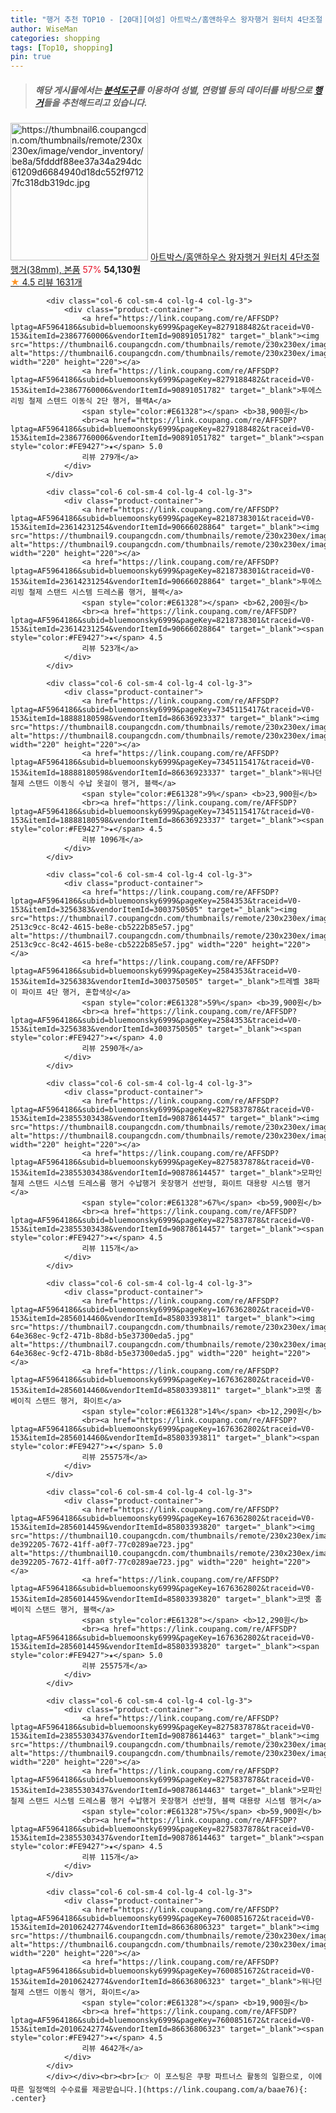 ```yaml
---
title: "행거 추천 TOP10 - [20대][여성] 아트박스/홈앤하우스 왕자행거 원터치 4단조절 행거(38mm), 본품"
author: WiseMan
categories: shopping
tags: [Top10, shopping]
pin: true
---
```


> ##### 해당 게시물에서는 [**분석도구**](https://itemscout.io/)를 이용하여 **성별**, **연령별** 등의 데이터를 바탕으로 [**행거**](https://link.coupang.com/a/baae76)들을 추천해드리고 있습니다.
<div class="container"><div class="row">
            <div class="col-6 col-sm-4 col-lg-4 col-lg-3">
                <div class="product-container">
                    <a href="https://link.coupang.com/re/AFFSDP?lptag=AF5964186&subid=bluemoonsky6999&pageKey=7153982363&traceid=V0-153&itemId=17991420458&vendorItemId=70166218855" target="_blank"><img src="https://thumbnail6.coupangcdn.com/thumbnails/remote/230x230ex/image/vendor_inventory/be8a/5fdddf88ee37a34a294dc61209d6684940d18dc552f97127fc318db319dc.jpg" alt="https://thumbnail6.coupangcdn.com/thumbnails/remote/230x230ex/image/vendor_inventory/be8a/5fdddf88ee37a34a294dc61209d6684940d18dc552f97127fc318db319dc.jpg" width="220" height="220"></a>
                    <a href="https://link.coupang.com/re/AFFSDP?lptag=AF5964186&subid=bluemoonsky6999&pageKey=7153982363&traceid=V0-153&itemId=17991420458&vendorItemId=70166218855" target="_blank">아트박스/홈앤하우스 왕자행거 원터치 4단조절 행거(38mm), 본품</a>
                    <span style="color:#E61328">57%</span> <b>54,130원</b>
                    <br><a href="https://link.coupang.com/re/AFFSDP?lptag=AF5964186&subid=bluemoonsky6999&pageKey=7153982363&traceid=V0-153&itemId=17991420458&vendorItemId=70166218855" target="_blank"><span style="color:#FE9427">★</span> 4.5
                    리뷰 1631개</a>
                </div>
            </div>
            
            <div class="col-6 col-sm-4 col-lg-4 col-lg-3">
                <div class="product-container">
                    <a href="https://link.coupang.com/re/AFFSDP?lptag=AF5964186&subid=bluemoonsky6999&pageKey=8279188482&traceid=V0-153&itemId=23867760006&vendorItemId=90891051782" target="_blank"><img src="https://thumbnail6.coupangcdn.com/thumbnails/remote/230x230ex/image/vendor_inventory/74d5/fcfe22d39ab78640a5d907e113637b9732d68f73000cd3d5b810d6255e54.png" alt="https://thumbnail6.coupangcdn.com/thumbnails/remote/230x230ex/image/vendor_inventory/74d5/fcfe22d39ab78640a5d907e113637b9732d68f73000cd3d5b810d6255e54.png" width="220" height="220"></a>
                    <a href="https://link.coupang.com/re/AFFSDP?lptag=AF5964186&subid=bluemoonsky6999&pageKey=8279188482&traceid=V0-153&itemId=23867760006&vendorItemId=90891051782" target="_blank">투에스리빙 철제 스텐드 이동식 2단 행거, 블랙A</a>
                    <span style="color:#E61328"></span> <b>38,900원</b>
                    <br><a href="https://link.coupang.com/re/AFFSDP?lptag=AF5964186&subid=bluemoonsky6999&pageKey=8279188482&traceid=V0-153&itemId=23867760006&vendorItemId=90891051782" target="_blank"><span style="color:#FE9427">★</span> 5.0
                    리뷰 279개</a>
                </div>
            </div>
            
            <div class="col-6 col-sm-4 col-lg-4 col-lg-3">
                <div class="product-container">
                    <a href="https://link.coupang.com/re/AFFSDP?lptag=AF5964186&subid=bluemoonsky6999&pageKey=8218738301&traceid=V0-153&itemId=23614231254&vendorItemId=90666028864" target="_blank"><img src="https://thumbnail9.coupangcdn.com/thumbnails/remote/230x230ex/image/vendor_inventory/b86c/46295ec47504b5ccb9bfe88e179b1074ec00e563ff6f8fc96500d4bd5d0b.jpg" alt="https://thumbnail9.coupangcdn.com/thumbnails/remote/230x230ex/image/vendor_inventory/b86c/46295ec47504b5ccb9bfe88e179b1074ec00e563ff6f8fc96500d4bd5d0b.jpg" width="220" height="220"></a>
                    <a href="https://link.coupang.com/re/AFFSDP?lptag=AF5964186&subid=bluemoonsky6999&pageKey=8218738301&traceid=V0-153&itemId=23614231254&vendorItemId=90666028864" target="_blank">투에스리빙 철제 스탠드 시스템 드레스룸 행거, 블랙</a>
                    <span style="color:#E61328"></span> <b>62,200원</b>
                    <br><a href="https://link.coupang.com/re/AFFSDP?lptag=AF5964186&subid=bluemoonsky6999&pageKey=8218738301&traceid=V0-153&itemId=23614231254&vendorItemId=90666028864" target="_blank"><span style="color:#FE9427">★</span> 4.5
                    리뷰 523개</a>
                </div>
            </div>
            
            <div class="col-6 col-sm-4 col-lg-4 col-lg-3">
                <div class="product-container">
                    <a href="https://link.coupang.com/re/AFFSDP?lptag=AF5964186&subid=bluemoonsky6999&pageKey=7345115417&traceid=V0-153&itemId=18888180598&vendorItemId=86636923337" target="_blank"><img src="https://thumbnail8.coupangcdn.com/thumbnails/remote/230x230ex/image/vendor_inventory/1ae0/a15f916c8d6b06daa3cdcfcc982ed8da5701dbfd701e31c4ecc5f6b1f8ca.png" alt="https://thumbnail8.coupangcdn.com/thumbnails/remote/230x230ex/image/vendor_inventory/1ae0/a15f916c8d6b06daa3cdcfcc982ed8da5701dbfd701e31c4ecc5f6b1f8ca.png" width="220" height="220"></a>
                    <a href="https://link.coupang.com/re/AFFSDP?lptag=AF5964186&subid=bluemoonsky6999&pageKey=7345115417&traceid=V0-153&itemId=18888180598&vendorItemId=86636923337" target="_blank">워나던 철제 스탠드 이동식 수납 옷걸이 행거, 블랙</a>
                    <span style="color:#E61328">9%</span> <b>23,900원</b>
                    <br><a href="https://link.coupang.com/re/AFFSDP?lptag=AF5964186&subid=bluemoonsky6999&pageKey=7345115417&traceid=V0-153&itemId=18888180598&vendorItemId=86636923337" target="_blank"><span style="color:#FE9427">★</span> 4.5
                    리뷰 1096개</a>
                </div>
            </div>
            
            <div class="col-6 col-sm-4 col-lg-4 col-lg-3">
                <div class="product-container">
                    <a href="https://link.coupang.com/re/AFFSDP?lptag=AF5964186&subid=bluemoonsky6999&pageKey=2584353&traceid=V0-153&itemId=3256383&vendorItemId=3003750505" target="_blank"><img src="https://thumbnail7.coupangcdn.com/thumbnails/remote/230x230ex/image/retail/images/615059091888085-2513c9cc-8c42-4615-be8e-cb5222b85e57.jpg" alt="https://thumbnail7.coupangcdn.com/thumbnails/remote/230x230ex/image/retail/images/615059091888085-2513c9cc-8c42-4615-be8e-cb5222b85e57.jpg" width="220" height="220"></a>
                    <a href="https://link.coupang.com/re/AFFSDP?lptag=AF5964186&subid=bluemoonsky6999&pageKey=2584353&traceid=V0-153&itemId=3256383&vendorItemId=3003750505" target="_blank">트레벨 38파이 파이프 4단 행거, 혼합색상</a>
                    <span style="color:#E61328">59%</span> <b>39,900원</b>
                    <br><a href="https://link.coupang.com/re/AFFSDP?lptag=AF5964186&subid=bluemoonsky6999&pageKey=2584353&traceid=V0-153&itemId=3256383&vendorItemId=3003750505" target="_blank"><span style="color:#FE9427">★</span> 4.0
                    리뷰 2590개</a>
                </div>
            </div>
            
            <div class="col-6 col-sm-4 col-lg-4 col-lg-3">
                <div class="product-container">
                    <a href="https://link.coupang.com/re/AFFSDP?lptag=AF5964186&subid=bluemoonsky6999&pageKey=8275837878&traceid=V0-153&itemId=23855303438&vendorItemId=90878614457" target="_blank"><img src="https://thumbnail8.coupangcdn.com/thumbnails/remote/230x230ex/image/vendor_inventory/3cf1/84359caa36a8bee8a9442fbd5edc21b4f7414026fca8a9fec4e247b6acdb.png" alt="https://thumbnail8.coupangcdn.com/thumbnails/remote/230x230ex/image/vendor_inventory/3cf1/84359caa36a8bee8a9442fbd5edc21b4f7414026fca8a9fec4e247b6acdb.png" width="220" height="220"></a>
                    <a href="https://link.coupang.com/re/AFFSDP?lptag=AF5964186&subid=bluemoonsky6999&pageKey=8275837878&traceid=V0-153&itemId=23855303438&vendorItemId=90878614457" target="_blank">모파인 철제 스탠드 시스템 드레스룸 행거 수납행거 옷장행거 선반형, 화이트 대용량 시스템 행거</a>
                    <span style="color:#E61328">67%</span> <b>59,900원</b>
                    <br><a href="https://link.coupang.com/re/AFFSDP?lptag=AF5964186&subid=bluemoonsky6999&pageKey=8275837878&traceid=V0-153&itemId=23855303438&vendorItemId=90878614457" target="_blank"><span style="color:#FE9427">★</span> 4.5
                    리뷰 115개</a>
                </div>
            </div>
            
            <div class="col-6 col-sm-4 col-lg-4 col-lg-3">
                <div class="product-container">
                    <a href="https://link.coupang.com/re/AFFSDP?lptag=AF5964186&subid=bluemoonsky6999&pageKey=1676362802&traceid=V0-153&itemId=2856014460&vendorItemId=85803393811" target="_blank"><img src="https://thumbnail7.coupangcdn.com/thumbnails/remote/230x230ex/image/retail/images/671461059947498-64e368ec-9cf2-471b-8b8d-b5e37300eda5.jpg" alt="https://thumbnail7.coupangcdn.com/thumbnails/remote/230x230ex/image/retail/images/671461059947498-64e368ec-9cf2-471b-8b8d-b5e37300eda5.jpg" width="220" height="220"></a>
                    <a href="https://link.coupang.com/re/AFFSDP?lptag=AF5964186&subid=bluemoonsky6999&pageKey=1676362802&traceid=V0-153&itemId=2856014460&vendorItemId=85803393811" target="_blank">코멧 홈 베이직 스탠드 행거, 화이트</a>
                    <span style="color:#E61328">14%</span> <b>12,290원</b>
                    <br><a href="https://link.coupang.com/re/AFFSDP?lptag=AF5964186&subid=bluemoonsky6999&pageKey=1676362802&traceid=V0-153&itemId=2856014460&vendorItemId=85803393811" target="_blank"><span style="color:#FE9427">★</span> 5.0
                    리뷰 25575개</a>
                </div>
            </div>
            
            <div class="col-6 col-sm-4 col-lg-4 col-lg-3">
                <div class="product-container">
                    <a href="https://link.coupang.com/re/AFFSDP?lptag=AF5964186&subid=bluemoonsky6999&pageKey=1676362802&traceid=V0-153&itemId=2856014459&vendorItemId=85803393820" target="_blank"><img src="https://thumbnail10.coupangcdn.com/thumbnails/remote/230x230ex/image/retail/images/1059686086549113-de392205-7672-41ff-a0f7-77c0289ae723.jpg" alt="https://thumbnail10.coupangcdn.com/thumbnails/remote/230x230ex/image/retail/images/1059686086549113-de392205-7672-41ff-a0f7-77c0289ae723.jpg" width="220" height="220"></a>
                    <a href="https://link.coupang.com/re/AFFSDP?lptag=AF5964186&subid=bluemoonsky6999&pageKey=1676362802&traceid=V0-153&itemId=2856014459&vendorItemId=85803393820" target="_blank">코멧 홈 베이직 스탠드 행거, 블랙</a>
                    <span style="color:#E61328"></span> <b>12,290원</b>
                    <br><a href="https://link.coupang.com/re/AFFSDP?lptag=AF5964186&subid=bluemoonsky6999&pageKey=1676362802&traceid=V0-153&itemId=2856014459&vendorItemId=85803393820" target="_blank"><span style="color:#FE9427">★</span> 5.0
                    리뷰 25575개</a>
                </div>
            </div>
            
            <div class="col-6 col-sm-4 col-lg-4 col-lg-3">
                <div class="product-container">
                    <a href="https://link.coupang.com/re/AFFSDP?lptag=AF5964186&subid=bluemoonsky6999&pageKey=8275837878&traceid=V0-153&itemId=23855303437&vendorItemId=90878614463" target="_blank"><img src="https://thumbnail9.coupangcdn.com/thumbnails/remote/230x230ex/image/vendor_inventory/348e/efa3a86651ac8a1a67ec185889ae8c9da477d1d0586912ccf478453b7cc3.png" alt="https://thumbnail9.coupangcdn.com/thumbnails/remote/230x230ex/image/vendor_inventory/348e/efa3a86651ac8a1a67ec185889ae8c9da477d1d0586912ccf478453b7cc3.png" width="220" height="220"></a>
                    <a href="https://link.coupang.com/re/AFFSDP?lptag=AF5964186&subid=bluemoonsky6999&pageKey=8275837878&traceid=V0-153&itemId=23855303437&vendorItemId=90878614463" target="_blank">모파인 철제 스탠드 시스템 드레스룸 행거 수납행거 옷장행거 선반형, 블랙 대용량 시스템 행거</a>
                    <span style="color:#E61328">75%</span> <b>59,900원</b>
                    <br><a href="https://link.coupang.com/re/AFFSDP?lptag=AF5964186&subid=bluemoonsky6999&pageKey=8275837878&traceid=V0-153&itemId=23855303437&vendorItemId=90878614463" target="_blank"><span style="color:#FE9427">★</span> 4.5
                    리뷰 115개</a>
                </div>
            </div>
            
            <div class="col-6 col-sm-4 col-lg-4 col-lg-3">
                <div class="product-container">
                    <a href="https://link.coupang.com/re/AFFSDP?lptag=AF5964186&subid=bluemoonsky6999&pageKey=7600851672&traceid=V0-153&itemId=20106242774&vendorItemId=86636806323" target="_blank"><img src="https://thumbnail6.coupangcdn.com/thumbnails/remote/230x230ex/image/vendor_inventory/b9a8/750fc51fd17676056539f5e938700291e9d4ae229de02950b471b47673ee.png" alt="https://thumbnail6.coupangcdn.com/thumbnails/remote/230x230ex/image/vendor_inventory/b9a8/750fc51fd17676056539f5e938700291e9d4ae229de02950b471b47673ee.png" width="220" height="220"></a>
                    <a href="https://link.coupang.com/re/AFFSDP?lptag=AF5964186&subid=bluemoonsky6999&pageKey=7600851672&traceid=V0-153&itemId=20106242774&vendorItemId=86636806323" target="_blank">워나던 철제 스탠드 이동식 행거, 화이트</a>
                    <span style="color:#E61328"></span> <b>19,900원</b>
                    <br><a href="https://link.coupang.com/re/AFFSDP?lptag=AF5964186&subid=bluemoonsky6999&pageKey=7600851672&traceid=V0-153&itemId=20106242774&vendorItemId=86636806323" target="_blank"><span style="color:#FE9427">★</span> 4.5
                    리뷰 4642개</a>
                </div>
            </div>
            </div></div><br><br>[👉 이 포스팅은 쿠팡 파트너스 활동의 일환으로, 이에 따른 일정액의 수수료를 제공받습니다.](https://link.coupang.com/a/baae76){: .center}